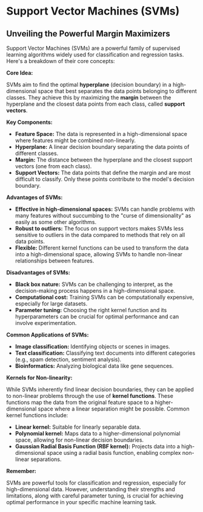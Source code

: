 # Support Vector Machines (SVMs)

## Unveiling the Powerful Margin Maximizers

Support Vector Machines (SVMs) are a powerful family of supervised learning algorithms widely used for classification and regression tasks. Here's a breakdown of their core concepts:

**Core Idea:**

SVMs aim to find the optimal **hyperplane** (decision boundary) in a high-dimensional space that best separates the data points belonging to different classes. They achieve this by maximizing the **margin** between the hyperplane and the closest data points from each class, called **support vectors**.

**Key Components:**

- **Feature Space:** The data is represented in a high-dimensional space where features might be combined non-linearly.
- **Hyperplane:** A linear decision boundary separating the data points of different classes.
- **Margin:** The distance between the hyperplane and the closest support vectors (one from each class).
- **Support Vectors:** The data points that define the margin and are most difficult to classify. Only these points contribute to the model's decision boundary.

**Advantages of SVMs:**

- **Effective in high-dimensional spaces:** SVMs can handle problems with many features without succumbing to the "curse of dimensionality" as easily as some other algorithms.
- **Robust to outliers:** The focus on support vectors makes SVMs less sensitive to outliers in the data compared to methods that rely on all data points.
- **Flexible:** Different kernel functions can be used to transform the data into a high-dimensional space, allowing SVMs to handle non-linear relationships between features.

**Disadvantages of SVMs:**

- **Black box nature:** SVMs can be challenging to interpret, as the decision-making process happens in a high-dimensional space.
- **Computational cost:** Training SVMs can be computationally expensive, especially for large datasets.
- **Parameter tuning:** Choosing the right kernel function and its hyperparameters can be crucial for optimal performance and can involve experimentation.

**Common Applications of SVMs:**

- **Image classification:** Identifying objects or scenes in images.
- **Text classification:** Classifying text documents into different categories (e.g., spam detection, sentiment analysis).
- **Bioinformatics:** Analyzing biological data like gene sequences.

**Kernels for Non-linearity:**

While SVMs inherently find linear decision boundaries, they can be applied to non-linear problems through the use of **kernel functions**. These functions map the data from the original feature space to a higher-dimensional space where a linear separation might be possible. Common kernel functions include:

- **Linear kernel:** Suitable for linearly separable data.
- **Polynomial kernel:** Maps data to a higher-dimensional polynomial space, allowing for non-linear decision boundaries.
- **Gaussian Radial Basis Function (RBF kernel):** Projects data into a high-dimensional space using a radial basis function, enabling complex non-linear separations.

**Remember:**

SVMs are powerful tools for classification and regression, especially for high-dimensional data. However, understanding their strengths and limitations, along with careful parameter tuning, is crucial for achieving optimal performance in your specific machine learning task.